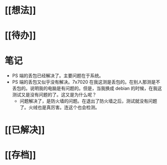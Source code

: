 # [[想法]]

# [[待办]]

# 笔记
- PS 端的丢包已经解决了。主要问题在于系统。
- PS 端的丢包又似乎没有解决。7x7020 在我这测是丢包的。在别人那测是不丢包的。说明我的电脑是有问题的。但是，当我换成 debian 的时候，在我这测试又是没有问题的了。这又是为什么呢？
	- 问题解决了，是防火墙的问题。在退出了防火墙之后，测试就没有问题了。火绒也是真厉害。连这个也会检测。
# [[已解决]]

# [[存档]]